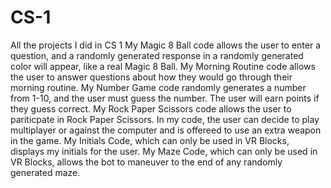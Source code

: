 # CS-1
All the projects I did in CS 1
My Magic 8 Ball code allows the user to enter a question, and a randomly generated response in a randomly generated color will appear, like a real Magic 8 Ball.
My Morning Routine code allows the user to answer questions about how they would go through their morning routine.
My Number Game code randomly generates a number from 1-10, and the user must guess the number. The user will earn points if they guess correct.
My Rock Paper Scissors code allows the user to pariticpate in Rock Paper Scissors. In my code, the user can decide to play multiplayer or against the computer and is offereed to use an extra weapon in the game.
My Initials Code, which can only be used in VR Blocks, displays my initials for the user.
My Maze Code, which can only be used in VR Blocks, allows the bot to maneuver to the end of any randomly generated maze.
